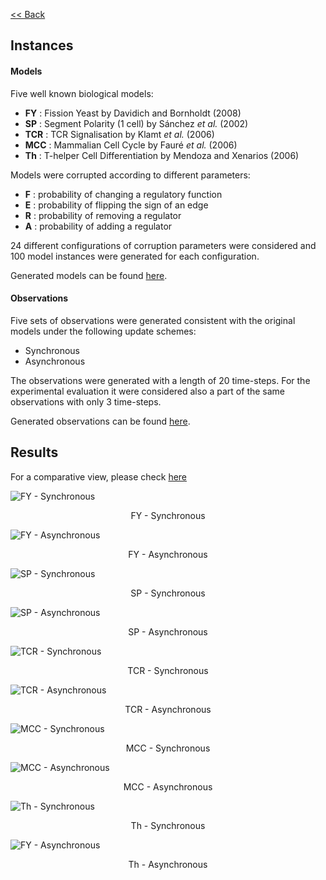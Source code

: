[<< Back](/ModelRevisionASP)
<!--Here are the results obtained with ModRev v1.2-->
## Instances

#### Models
Five well known biological models:
 - **FY**  : Fission Yeast by Davidich and Bornholdt (2008)
 - **SP**  : Segment Polarity (1 cell) by Sánchez *et al.* (2002)
 - **TCR** : TCR Signalisation by Klamt *et al.* (2006)
 - **MCC** : Mammalian Cell Cycle by Fauré *et al.* (2006)
 - **Th**  : T-helper Cell Differentiation by Mendoza and Xenarios (2006)

Models were corrupted according to different parameters:
 - **F** : probability of changing a regulatory function
 - **E** : probability of flipping the sign of an edge
 - **R** : probability of removing a regulator
 - **A** : probability of adding a regulator

24 different configurations of corruption parameters were considered and 100 model instances were generated for each configuration.

Generated models can be found [here](https://filipegouveia.github.io/ModelRevisionASP/inputNetworks.zip).

#### Observations

Five sets of observations were generated consistent with the original models under the following update schemes:
 - Synchronous
 - Asynchronous

The observations were generated with a length of 20 time-steps. For the experimental evaluation it were considered also a part of the same observations with only 3 time-steps.

Generated observations can be found [here](https://filipegouveia.github.io/ModelRevisionASP/observations.zip).


## Results

<!-- A table summary of the time results can be found here -->
For a comparative view, please check [here](compare)


![FY - Synchronous](images/FY-s.png)

<p style="text-align:center;">FY - Synchronous</p>

![FY - Asynchronous](images/FY-a.png)

<p style="text-align:center;">FY - Asynchronous</p>

![SP - Synchronous](images/SP-s.png)

<p style="text-align:center;">SP - Synchronous</p>

![SP - Asynchronous](images/SP-a.png)

<p style="text-align:center;">SP - Asynchronous</p>

![TCR - Synchronous](images/TCR-s.png)

<p style="text-align:center;">TCR - Synchronous</p>

![TCR - Asynchronous](images/TCR-a.png)

<p style="text-align:center;">TCR - Asynchronous</p>

![MCC - Synchronous](images/MCC-s.png)

<p style="text-align:center;">MCC - Synchronous</p>

![MCC - Asynchronous](images/MCC-a.png)

<p style="text-align:center;">MCC - Asynchronous</p>

![Th - Synchronous](images/th-s.png)

<p style="text-align:center;">Th - Synchronous</p>

![FY - Asynchronous](images/th-a.png)

<p style="text-align:center;">Th - Asynchronous</p>

<!--
<div class="inner" style="display:flex">
    <div class="inner" style="width:50%;float:left;text-align:center">
        <h6>Synchronous</h6>
        <div class="inner">
        <img style="max-width:100%" src="images/FY-s.png" alt="FY - Synchronous"/>
        FY
        </div>
    </div>
    <div class="inner" style="width:50%;float:right;text-align:center">
        <h6>Asynchronous</h6>
        <div class="inner">
        <img style="max-width:100%" src="images/FY-a.png" alt="FY - Asynchronous"/>
        FY
        </div>
    </div>
</div>
-->
<!--
<div>
    <div style="width:50%">
        ![FY - Synchronous](images/FY-s.png)
    </div>
    <div style="width:50%">
        ![FY - Asynchronous](images/FY-a.png)
    </div>
</div>
-->